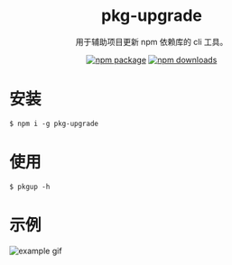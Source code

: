 <h1 align="center">pkg-upgrade</h1>

<div align="center">

用于辅助项目更新 npm 依赖库的 cli 工具。

[![npm package](https://img.shields.io/npm/v/pkg-upgrade.svg?style=flat-square)](https://www.npmjs.org/package/pkg-upgrade)
[![npm downloads](https://img.shields.io/npm/dm/pkg-upgrade.svg?style=flat-square)](https://www.npmjs.org/package/pkg-upgrade)

</div>

# 安装

```shell
$ npm i -g pkg-upgrade
```

# 使用

```shell
$ pkgup -h
```

# 示例

![example gif](https://img1.dxycdn.com/2019/0717/745/3357316372723197968-2.gif)
